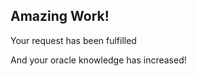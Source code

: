 ## Amazing Work! 

Your request has been fulfilled <emoji id="genie" />

And your oracle knowledge has increased! <emoji id="mage" />